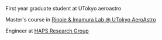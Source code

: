 



<!--
![](http://github-profile-summary-cards.vercel.app/api/cards/profile-details?username=HiroWW&theme=nord_dark)

<p align="left">
<img alt="Hiroaki's GitHub stats" height="165px" src="https://github-readme-stats-orpin-ten-38.vercel.app/api?username=HiroWW&count_private=true&show_icons=true&include_all_commits=true&theme=nord" />
<img alt="Hiroaki's GitHub stats" height="165px" src="https://github-readme-stats-orpin-ten-38.vercel.app/api/top-langs/?username=HiroWW&layout=compact&theme=nord" />
</p>
-->
First year graduate student at UTokyo aeroastro

Master's course in [Rinoie & Imamura Lab @ UTokyo AeroAstro](http://park.itc.u-tokyo.ac.jp/rinoielab/english/index.html)

Engineer at [HAPS Research Group](https://ut-hapsrg.studio.site)

